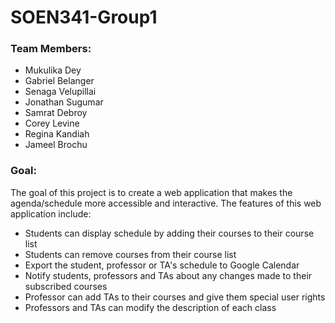 # SOEN341-Group1
### Team Members: 
* Mukulika Dey
* Gabriel Belanger
* Senaga Velupillai
* Jonathan Sugumar
* Samrat Debroy
* Corey Levine
* Regina Kandiah
* Jameel Brochu

### Goal:
The goal of this project is to create a web application that makes the agenda/schedule more accessible and interactive.
The features of this web application include:
* Students can display schedule by adding their courses to their course list
* Students can remove courses from their course list
* Export the student, professor or TA's schedule to Google Calendar
* Notify students, professors and TAs about any changes made to their subscribed courses
* Professor can add TAs to their courses and give them special user rights
* Professors and TAs can modify the description of each class
